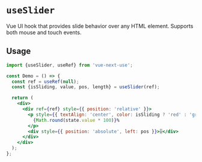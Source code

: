 # `useSlider`

Vue UI hook that provides slide behavior over any HTML element. Supports both mouse and touch events.

## Usage

```jsx
import {useSlider, useRef} from 'vue-next-use';

const Demo = () => {
  const ref = useRef(null);
  const {isSliding, value, pos, length} = useSlider(ref);

  return (
    <div>
      <div ref={ref} style={{ position: 'relative' }}>
        <p style={{ textAlign: 'center', color: isSliding ? 'red' : 'green' }}>
          {Math.round(state.value * 100)}%
        </p>
        <div style={{ position: 'absolute', left: pos }}>🎚</div>
      </div>
    </div>
  );
};
```
